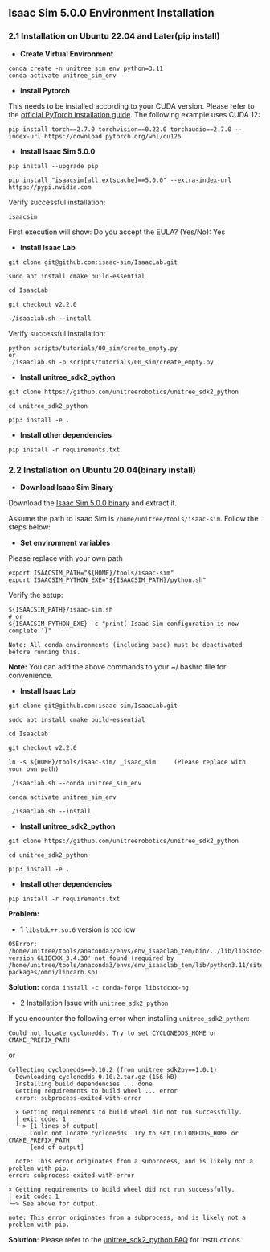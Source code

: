 ## Isaac Sim 5.0.0 Environment Installation
### 2.1 Installation on Ubuntu 22.04 and Later(pip install)

- **Create Virtual Environment**

```
conda create -n unitree_sim_env python=3.11
conda activate unitree_sim_env
```
- **Install Pytorch**

This needs to be installed according to your CUDA version. Please refer to the [official PyTorch installation guide](https://pytorch.org/get-started/locally/). The following example uses CUDA 12:

```
pip install torch==2.7.0 torchvision==0.22.0 torchaudio==2.7.0 --index-url https://download.pytorch.org/whl/cu126
```
- **Install Isaac Sim 5.0.0**

```
pip install --upgrade pip

pip install "isaacsim[all,extscache]==5.0.0" --extra-index-url https://pypi.nvidia.com
```
Verify successful installation:
```
isaacsim
```
First execution will show: Do you accept the EULA? (Yes/No):  Yes

-  **Install Isaac Lab**

```
git clone git@github.com:isaac-sim/IsaacLab.git

sudo apt install cmake build-essential

cd IsaacLab

git checkout v2.2.0

./isaaclab.sh --install 

```

Verify successful installation:
```
python scripts/tutorials/00_sim/create_empty.py
or
./isaaclab.sh -p scripts/tutorials/00_sim/create_empty.py
```

- **Install unitree_sdk2_python**

```
git clone https://github.com/unitreerobotics/unitree_sdk2_python

cd unitree_sdk2_python

pip3 install -e .
```

- **Install other dependencies**
```
pip install -r requirements.txt
```

### 2.2 Installation on Ubuntu 20.04(binary install)

- **Download Isaac Sim Binary**

Download the [Isaac Sim 5.0.0 binary](https://docs.isaacsim.omniverse.nvidia.com/latest/installation/download.html#download-isaac-sim-shortl) and extract it.

Assume the path to Isaac Sim is ``/home/unitree/tools/isaac-sim``. Follow the steps below:

- **Set environment variables**

Please replace with your own path

```
export ISAACSIM_PATH="${HOME}/tools/isaac-sim"            
export ISAACSIM_PYTHON_EXE="${ISAACSIM_PATH}/python.sh"  
```
Verify the setup:
```
${ISAACSIM_PATH}/isaac-sim.sh
# or
${ISAACSIM_PYTHON_EXE} -c "print('Isaac Sim configuration is now complete.')"

Note: All conda environments (including base) must be deactivated before running this.
```
**Note:** You can add the above commands to your ~/.bashrc file for convenience.

- **Install Isaac Lab**

```
git clone git@github.com:isaac-sim/IsaacLab.git

sudo apt install cmake build-essential

cd IsaacLab

git checkout v2.2.0

ln -s ${HOME}/tools/isaac-sim/ _isaac_sim     (Please replace with your own path)

./isaaclab.sh --conda unitree_sim_env

conda activate unitree_sim_env

./isaaclab.sh --install

```

- **Install unitree_sdk2_python**

```
git clone https://github.com/unitreerobotics/unitree_sdk2_python

cd unitree_sdk2_python

pip3 install -e .

```

- **Install other dependencies**

```
pip install -r requirements.txt
```

**Problem:**

* 1 `libstdc++.so.6` version is too low

```
OSError: /home/unitree/tools/anaconda3/envs/env_isaaclab_tem/bin/../lib/libstdc++.so.6: version GLIBCXX_3.4.30' not found (required by /home/unitree/tools/anaconda3/envs/env_isaaclab_tem/lib/python3.11/site-packages/omni/libcarb.so)
```
**Solution:**
`conda install -c conda-forge libstdcxx-ng`

*  2 Installation Issue with `unitree_sdk2_python`

If you encounter the following error when installing `unitree_sdk2_python`:

```
Could not locate cyclonedds. Try to set CYCLONEDDS_HOME or CMAKE_PREFIX_PATH
```

or

```
Collecting cyclonedds==0.10.2 (from unitree_sdk2py==1.0.1)
  Downloading cyclonedds-0.10.2.tar.gz (156 kB)
  Installing build dependencies ... done
  Getting requirements to build wheel ... error
  error: subprocess-exited-with-error
  
  × Getting requirements to build wheel did not run successfully.
  │ exit code: 1
  ╰─> [1 lines of output]
      Could not locate cyclonedds. Try to set CYCLONEDDS_HOME or CMAKE_PREFIX_PATH
      [end of output]
  
  note: This error originates from a subprocess, and is likely not a problem with pip.
error: subprocess-exited-with-error

× Getting requirements to build wheel did not run successfully.
│ exit code: 1
╰─> See above for output.

note: This error originates from a subprocess, and is likely not a problem with pip.
```

**Solution**: Please refer to the [unitree\_sdk2\_python FAQ](https://github.com/unitreerobotics/unitree_sdk2_python?tab=readme-ov-file#faq) for instructions.
